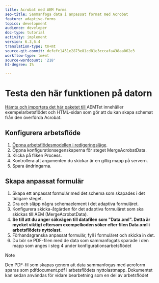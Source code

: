 ```yaml
---
title: Acrobat med AEM Forms
seo-title: Sammanfoga data i anpassat format med Acrobat
feature: adaptive-forms
topics: development
audience: developer
doc-type: tutorial
activity: implement
version: 6.3,6.4
translation-type: tm+mt
source-git-commit: defefc1451e2873e81cd81e3cccafa438aa062e3
workflow-type: tm+mt
source-wordcount: '218'
ht-degree: 1%

---
```



# Testa den här funktionen på datorn

[Hämta och importera det här paketet till ](assets/acro-form-aem-form.zip)
AEMTet innehåller exempelarbetsflödet och HTML-sidan som gör att du kan skapa schemat från den överförda Acrobat.

## Konfigurera arbetsflöde

1. [Öppna arbetsflödesmodellen i redigeringsläge](http://localhost:4502/editor.html/conf/global/settings/workflow/models/MergeAcroformData.html).
2. Öppna konfigurationsegenskaperna för steget MergeAcrobatData.
3. Klicka på fliken Process.
4. Kontrollera att argumenten du skickar är en giltig mapp på servern.
5. Spara ändringarna.

## Skapa anpassat formulär

1. Skapa ett anpassat formulär med det schema som skapades i det tidigare steget.
2. Dra och släpp några schemaelement i det adaptiva formuläret.
3. Konfigurera skicka-åtgärden för det adaptiva formuläret som ska skickas till AEM (MergeAcrobatData).
4. **Se till att du anger sökvägen till datafilen som &quot;Data.xml&quot;. Detta är mycket viktigt eftersom exempelkoden söker efter filen Data.xml i arbetsflödets nyttolast.**
5. Förhandsgranska anpassat formulär, fyll i formuläret och skicka in det.
6. Du bör se PDF-filen med de data som sammanfogats sparade i den mapp som anges i steg 4 under konfigurationsarbetsflödet

>[!NOTE]
>
>Den PDF-fil som skapas genom att data sammanfogas med acroform sparas som pdfdocument.pdf i arbetsflödets nyttolastmapp. Dokumentet kan sedan användas för vidare bearbetning som en del av arbetsflödet
